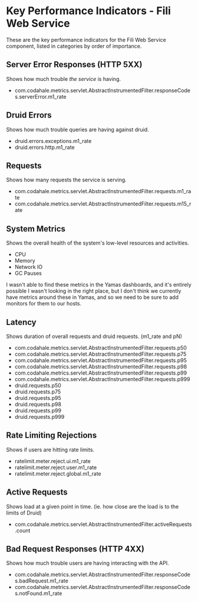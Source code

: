 Key Performance Indicators - Fili Web Service
=================================================

These are the key performance indicators for the Fili Web Service component, listed in categories by order of importance.


Server Error Responses (HTTP 5XX)
---------------------------------

Shows how much trouble _the service_ is having.

- com.codahale.metrics.servlet.AbstractInstrumentedFilter.responseCodes.serverError.m1_rate


Druid Errors
------------

Shows how much trouble queries are having against druid.

- druid.errors.exceptions.m1_rate
- druid.errors.http.m1_rate


Requests
--------

Shows how many requests the service is serving.

- com.codahale.metrics.servlet.AbstractInstrumentedFilter.requests.m1_rate
- com.codahale.metrics.servlet.AbstractInstrumentedFilter.requests.m15_rate


System Metrics
--------------

Shows the overall health of the system's low-level resources and activities.

- CPU
- Memory
- Network IO
- GC Pauses

I wasn't able to find these metrics in the Yamas dashboards, and it's entirely possible I wasn't looking in the right place, but I don't think we currently have metrics around these in Yamas, and so we need to be sure to add monitors for them to our hosts.


Latency
-------

Shows duration of overall requests and druid requests. (m1_rate and pN)

- com.codahale.metrics.servlet.AbstractInstrumentedFilter.requests.p50
- com.codahale.metrics.servlet.AbstractInstrumentedFilter.requests.p75
- com.codahale.metrics.servlet.AbstractInstrumentedFilter.requests.p95
- com.codahale.metrics.servlet.AbstractInstrumentedFilter.requests.p98
- com.codahale.metrics.servlet.AbstractInstrumentedFilter.requests.p99
- com.codahale.metrics.servlet.AbstractInstrumentedFilter.requests.p999
- druid.requests.p50
- druid.requests.p75
- druid.requests.p95
- druid.requests.p98
- druid.requests.p99
- druid.requests.p999


Rate Limiting Rejections
------------------------

Shows if users are hitting rate limits.

- ratelimit.meter.reject.ui.m1_rate
- ratelimit.meter.reject.user.m1_rate
- ratelimit.meter.reject.global.m1_rate


Active Requests
---------------

Shows load at a given point in time. (ie. how close are the load is to the limits of Druid)

- com.codahale.metrics.servlet.AbstractInstrumentedFilter.activeRequests.count


Bad Request Responses (HTTP 4XX)
--------------------------------

Shows how much trouble users are having interacting with the API.

- com.codahale.metrics.servlet.AbstractInstrumentedFilter.responseCodes.badRequest.m1_rate
- com.codahale.metrics.servlet.AbstractInstrumentedFilter.responseCodes.notFound.m1_rate

